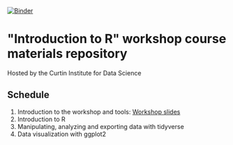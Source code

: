 [![Binder](https://mybinder.org/badge_logo.svg)](https://mybinder.org/v2/gh/CurtinIC/CIC_Carpentries_R_materials/master?urlpath=rstudio)

# "Introduction to R" workshop course materials repository
Hosted by the Curtin Institute for Data Science

## Schedule
1. Introduction to the workshop and tools: [Workshop slides](https://docs.google.com/presentation/d/1pvb8gN8G26mmfPUKB8X4ycktw0fjfG79OqEyQgqeLx0/edit?usp=sharing)
2. Introduction to R
3. Manipulating, analyzing and exporting data with tidyverse
4. Data visualization with ggplot2
